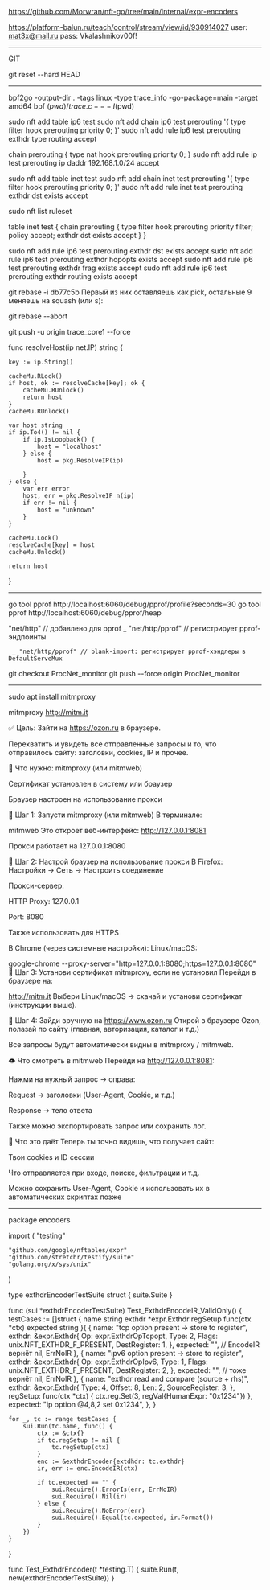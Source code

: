 https://github.com/Morwran/nft-go/tree/main/internal/expr-encoders



https://platform-balun.ru/teach/control/stream/view/id/930914027
user: mat3x@mail.ru
pass: Vkalashnikov00f!

__________________________________________________
GIT

git reset --hard HEAD
____________________________________________________



bpf2go -output-dir . -tags linux -type trace_info -go-package=main -target amd64 bpf $(pwd)/trace.c -- -I$(pwd)



sudo nft add table ip6 test
sudo nft add chain ip6 test prerouting '{ type filter hook prerouting priority 0; }'
sudo nft add rule ip6 test prerouting exthdr type routing accept

chain prerouting {
    type nat hook prerouting priority 0;
}
sudo nft add rule ip test prerouting ip daddr 192.168.1.0/24 accept




sudo nft add table inet test
sudo nft add chain inet test prerouting '{ type filter hook prerouting priority 0; }'
sudo nft add rule inet test prerouting exthdr dst exists accept


sudo nft list ruleset

table inet test {
        chain prerouting {
                type filter hook prerouting priority filter; policy accept;
                exthdr dst exists accept
        }
}


sudo nft add rule ip6 test prerouting exthdr dst exists accept
sudo nft add rule ip6 test prerouting exthdr hopopts exists accept
sudo nft add rule ip6 test prerouting exthdr frag exists accept
sudo nft add rule ip6 test prerouting exthdr routing exists accept



git rebase -i db77c5b 
Первый из них оставляешь как pick, остальные 9 меняешь на squash (или s):

git rebase --abort


git push -u origin trace_core1 --force


func resolveHost(ip net.IP) string {

	key := ip.String()

	cacheMu.RLock()
	if host, ok := resolveCache[key]; ok {
		cacheMu.RUnlock()
		return host
	}
	cacheMu.RUnlock()

	var host string
	if ip.To4() != nil {
		if ip.IsLoopback() {
			host = "localhost"
		} else {
			host = pkg.ResolveIP(ip)

		}
	} else {
		var err error
		host, err = pkg.ResolveIP_n(ip)
		if err != nil {
			host = "unknown"
		}
	}

	cacheMu.Lock()
	resolveCache[key] = host
	cacheMu.Unlock()

	return host
}







_______________________________________________________________________________________________


go tool pprof http://localhost:6060/debug/pprof/profile?seconds=30
go tool pprof http://localhost:6060/debug/pprof/heap



"net/http"      // добавлено для pprof
	_ "net/http/pprof" // регистрирует pprof-эндпоинты

     _ "net/http/pprof" // blank-import: регистрирует pprof-хэндлеры в DefaultServeMux



git checkout ProcNet_monitor
git push --force origin ProcNet_monitor


______________________________________________________________________________________________

sudo apt install mitmproxy

mitmproxy
http://mitm.it




✅ Цель:
Зайти на https://ozon.ru в браузере.

Перехватить и увидеть все отправленные запросы и то, что отправилось сайту: заголовки, cookies, IP и прочее.

🧰 Что нужно:
mitmproxy (или mitmweb)

Сертификат установлен в систему или браузер

Браузер настроен на использование прокси

🔧 Шаг 1: Запусти mitmproxy (или mitmweb)
В терминале:

mitmweb
Это откроет веб-интерфейс: http://127.0.0.1:8081

Прокси работает на 127.0.0.1:8080

🔧 Шаг 2: Настрой браузер на использование прокси
В Firefox:
Настройки → Сеть → Настроить соединение

Прокси-сервер:

HTTP Proxy: 127.0.0.1

Port: 8080

Также использовать для HTTPS

В Chrome (через системные настройки):
Linux/macOS:

google-chrome --proxy-server="http=127.0.0.1:8080;https=127.0.0.1:8080"
🔧 Шаг 3: Установи сертификат mitmproxy, если не установил
Перейди в браузере на:

http://mitm.it
Выбери Linux/macOS → скачай и установи сертификат (инструкции выше).

🔎 Шаг 4: Зайди вручную на https://www.ozon.ru
Открой в браузере Ozon, полазай по сайту (главная, авторизация, каталог и т.д.)

Все запросы будут автоматически видны в mitmproxy / mitmweb.

👁 Что смотреть в mitmweb
Перейди на http://127.0.0.1:8081:

Нажми на нужный запрос → справа:

Request → заголовки (User-Agent, Cookie, и т.д.)

Response → тело ответа

Также можно экспортировать запрос или сохранить лог.

🧠 Что это даёт
Теперь ты точно видишь, что получает сайт:

Твои cookies и ID сессии

Что отправляется при входе, поиске, фильтрации и т.д.

Можно сохранить User-Agent, Cookie и использовать их в автоматических скриптах позже
________________________________________________________________________________

package encoders

import (
	"testing"

	"github.com/google/nftables/expr"
	"github.com/stretchr/testify/suite"
	"golang.org/x/sys/unix"
)

type exthdrEncoderTestSuite struct {
	suite.Suite
}

func (sui *exthdrEncoderTestSuite) Test_ExthdrEncodeIR_ValidOnly() {
	testCases := []struct {
		name     string
		exthdr   *expr.Exthdr
		regSetup func(ctx *ctx)
		expected string
	}{
		{
			name: "tcp option present → store to register",
			exthdr: &expr.Exthdr{
				Op:           expr.ExthdrOpTcpopt,
				Type:         2,
				Flags:        unix.NFT_EXTHDR_F_PRESENT,
				DestRegister: 1,
			},
			expected: "", // EncodeIR вернёт nil, ErrNoIR
		},
		{
			name: "ipv6 option present → store to register",
			exthdr: &expr.Exthdr{
				Op:           expr.ExthdrOpIpv6,
				Type:         1,
				Flags:        unix.NFT_EXTHDR_F_PRESENT,
				DestRegister: 2,
			},
			expected: "", // тоже вернёт nil, ErrNoIR
		},
		{
			name: "exthdr read and compare (source + rhs)",
			exthdr: &expr.Exthdr{
				Type:           4,
				Offset:         8,
				Len:            2,
				SourceRegister: 3,
			},
			regSetup: func(ctx *ctx) {
				ctx.reg.Set(3, regVal{HumanExpr: "0x1234"})
			},
			expected: "ip option @4,8,2 set 0x1234",
		},
	}

	for _, tc := range testCases {
		sui.Run(tc.name, func() {
			ctx := &ctx{}
			if tc.regSetup != nil {
				tc.regSetup(ctx)
			}
			enc := &exthdrEncoder{extdhdr: tc.exthdr}
			ir, err := enc.EncodeIR(ctx)

			if tc.expected == "" {
				sui.Require().ErrorIs(err, ErrNoIR)
				sui.Require().Nil(ir)
			} else {
				sui.Require().NoError(err)
				sui.Require().Equal(tc.expected, ir.Format())
			}
		})
	}
}

func Test_ExthdrEncoder(t *testing.T) {
	suite.Run(t, new(exthdrEncoderTestSuite))
}














